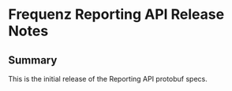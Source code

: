 # Frequenz Reporting API Release Notes

## Summary

This is the initial release of the Reporting API protobuf specs.
